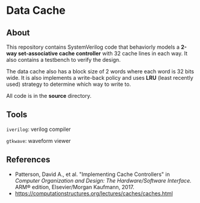 # Data Cache

## About 
This repository contains SystemVerilog code that behaviorly models a **2-way set-associative cache controller** with 32 cache lines in each way. It also contains a testbench to verify the design. 

The data cache also has a block size of 2 words where each word is 32 bits wide. It is also implements a write-back policy and uses **LRU** (least recently used) strategy to determine which way to write to. 

All code is in the **source** directory. 

## Tools
`iverilog`: verilog compiler

`gtkwave`: waveform viewer 

## References 
- Patterson, David A., et al. "Implementing Cache Controllers" in *Computer Organization and Design: The Hardware/Software Interface.* ARM® edition, Elsevier/Morgan Kaufmann, 2017. 
- https://computationstructures.org/lectures/caches/caches.html



